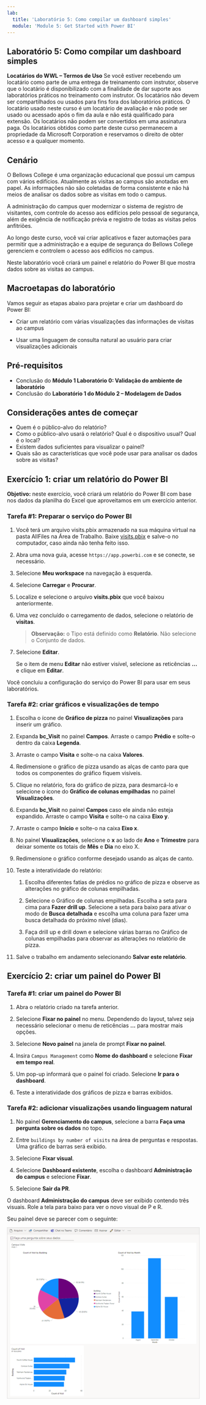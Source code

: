 ```yaml
---
lab:
  title: 'Laboratório 5: Como compilar um dashboard simples'
  module: 'Module 5: Get Started with Power BI'
---
```


## Laboratório 5: Como compilar um dashboard simples

**Locatários do WWL – Termos de Uso** Se você estiver recebendo um locatário como parte de uma entrega de treinamento com instrutor, observe que o locatário é disponibilizado com a finalidade de dar suporte aos laboratórios práticos no treinamento com instrutor. Os locatários não devem ser compartilhados ou usados para fins fora dos laboratórios práticos. O locatário usado neste curso é um locatário de avaliação e não pode ser usado ou acessado após o fim da aula e não está qualificado para extensão. Os locatários não podem ser convertidos em uma assinatura paga. Os locatários obtidos como parte deste curso permanecem a propriedade da Microsoft Corporation e reservamos o direito de obter acesso e a qualquer momento. 

## Cenário

O Bellows College é uma organização educacional que possui um campus com vários edifícios. Atualmente as visitas ao campus são anotadas em papel. As informações não são coletadas de forma consistente e não há meios de analisar os dados sobre as visitas em todo o campus.

A administração do campus quer modernizar o sistema de registro de visitantes, com controle do acesso aos edifícios pelo pessoal de segurança, além de exigência de notificação prévia e registro de todas as visitas pelos anfitriões.

Ao longo deste curso, você vai criar aplicativos e fazer automações para permitir que a administração e a equipe de segurança do Bellows College gerenciem e controlem o acesso aos edifícios no campus.

Neste laboratório você criará um painel e relatório do Power BI que mostra dados sobre as visitas ao campus.

## Macroetapas do laboratório

Vamos seguir as etapas abaixo para projetar e criar um dashboard do Power BI:

-   Criar um relatório com várias visualizações das informações de visitas ao campus

-   Usar uma linguagem de consulta natural ao usuário para criar visualizações adicionais

## Pré-requisitos

- Conclusão do **Módulo 1 Laboratório 0: Validação do ambiente de laboratório**
- Conclusão do **Laboratório 1 do Módulo 2 – Modelagem de Dados**

## Considerações antes de começar

-   Quem é o público-alvo do relatório?
-   Como o público-alvo usará o relatório? Qual é o dispositivo usual? Qual é o local?
-   Existem dados suficientes para visualizar o painel?
-   Quais são as características que você pode usar para analisar os dados sobre as visitas?

## Exercício 1: criar um relatório do Power BI

**Objetivo:** neste exercício, você criará um relatório do Power BI com base nos dados da planilha do Excel que aproveitamos em um exercício anterior.

### Tarefa \#1: Preparar o serviço do Power BI

1.  Você terá um arquivo visits.pbix armazenado na sua máquina virtual na pasta AllFiles na Área de Trabalho. Baixe [visits.pbix](https://github.com/MicrosoftLearning/PL-900-Microsoft-Power-Platform-Fundamentals/raw/master/Allfiles/visits.pbix) e salve-o no computador, caso ainda não tenha feito isso.

2.  Abra uma nova guia, acesse `https://app.powerbi.com` e se conecte, se necessário.

3.  Selecione **Meu workspace** na navegação à esquerda.

5.  Selecione **Carregar** e **Procurar**.

6.  Localize e selecione o arquivo **visits.pbix** que você baixou anteriormente. 

7.  Uma vez concluído o carregamento de dados, selecione o relatório de **visitas**.

    > **Observação:** o Tipo está definido como **Relatório**. Não selecione o Conjunto de dados.

8.  Selecione **Editar**. 

    Se o item de menu **Editar** não estiver visível, selecione as reticências **...** e clique em **Editar**.

Você concluiu a configuração do serviço do Power BI para usar em seus laboratórios.


### Tarefa \#2: criar gráficos e visualizações de tempo

1.  Escolha o ícone de **Gráfico de pizza** no painel **Visualizações** para inserir um gráfico.

2.  Expanda **bc_Visit** no painel **Campos**. Arraste o campo **Prédio** e solte-o dentro da caixa **Legenda**.

3.  Arraste o campo **Visita** e solte-o na caixa **Valores**.

4.  Redimensione o gráfico de pizza usando as alças de canto para que todos os componentes do gráfico fiquem visíveis.

5.  Clique no relatório, fora do gráfico de pizza, para desmarcá-lo e selecione o ícone do **Gráfico de colunas empilhadas** no painel **Visualizações**.

6.  Expanda **bc_Visit** no painel **Campos** caso ele ainda não esteja expandido. Arraste o campo **Visita** e solte-o na caixa **Eixo y**.

7.  Arraste o campo **Início** e solte-o na caixa **Eixo x**.

8.  No painel **Visualizações**, selecione o **x** ao lado de **Ano** e **Trimestre** para deixar somente os totais de **Mês** e **Dia** no eixo X.

9.  Redimensione o gráfico conforme desejado usando as alças de canto.

10. Teste a interatividade do relatório:

    1.  Escolha diferentes fatias de prédios no gráfico de pizza e observe as alterações no gráfico de colunas empilhadas.

    2.  Selecione o Gráfico de colunas empilhadas. Escolha a seta para cima para **Fazer drill up**. Selecione a seta para baixo para ativar o modo de **Busca detalhada** e escolha uma coluna para fazer uma busca detalhada do próximo nível (dias).

    3.  Faça drill up e drill down e selecione várias barras no Gráfico de colunas empilhadas para observar as alterações no relatório de pizza.

11. Salve o trabalho em andamento selecionando **Salvar este relatório**.


## Exercício 2: criar um painel do Power BI

### Tarefa \#1: criar um painel do Power BI

1.  Abra o relatório criado na tarefa anterior.

2.  Selecione **Fixar no painel** no menu. Dependendo do layout, talvez seja necessário selecionar o menu de reticências **...** para mostrar mais opções.

3.  Selecione **Novo painel** na janela de prompt **Fixar no painel**.

4.  Insira `Campus Management` como **Nome do dashboard** e selecione **Fixar em tempo real**.

5.  Um pop-up informará que o painel foi criado. Selecione **Ir para o dashboard**.

6.  Teste a interatividade dos gráficos de pizza e barras exibidos.


### Tarefa \#2: adicionar visualizações usando linguagem natural

1.  No painel **Gerenciamento do campus**, selecione a barra **Faça uma pergunta sobre os dados** no topo.

2.  Entre `buildings by number of visits` na área de perguntas e respostas. Uma gráfico de barras será exibido.

3.  Selecione **Fixar visual**.

4.  Selecione **Dashboard existente**, escolha o dashboard **Administração do campus** e selecione **Fixar**.

5.  Selecione **Sair da PR**.

O dashboard **Administração do campus** deve ser exibido contendo três visuais. Role a tela para baixo para ver o novo visual de P e R.

Seu painel deve se parecer com o seguinte:

![](media/5-powerbi-result.png)

